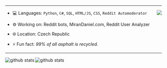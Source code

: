 

<!--
**MiranDaniel/MiranDaniel** is a ✨ _special_ ✨ repository because its `README.md` (this file) appears on your GitHub profile.

Here are some ideas to get you started:

- 🔭 I’m currently working on ...
- 🌱 I’m currently learning ...
- 👯 I’m looking to collaborate on ...
- 🤔 I’m looking for help with ...
- 💬 Ask me about ...
- 📫 How to reach me: ...
- 😄 Pronouns: ...
- ⚡ Fun fact: ...
-->
---
<img align="right" src="https://github.githubassets.com/images/modules/notifications/filters-zero.svg">

* 💻 Languages: `Python`, `C#`, `SQL`, `HTML/JS`, `CSS`, `Reddit Automoderator`

* ⚙️ Working on: Reddit bots, MiranDaniel.com, Reddit User Analyzer

* 🌐 Location: Czech Republic

* ⚡ Fun fact: *99% of all asphalt is recycled.*




---

<a href="">
  <img align="left" src="https://github-readme-stats.vercel.app/api?username=mirandaniel&show_icons=true" alt="github stats" />
</a>
<a href="">
  <img align="left" src="https://github-readme-stats.vercel.app/api/top-langs/?username=mirandaniel&layout=compact" alt="github stats" />
</a>

